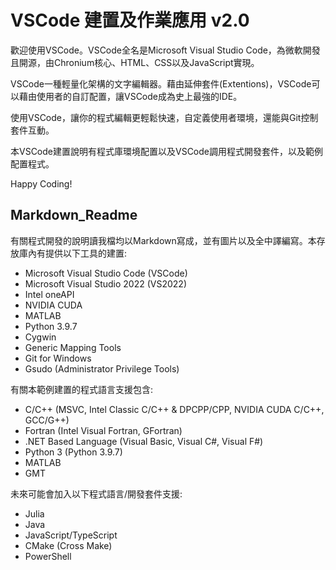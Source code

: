 # VSCode 建置及作業應用 v2.0


歡迎使用VSCode。VSCode全名是Microsoft Visual Studio Code，為微軟開發且開源，由Chronium核心、HTML、CSS以及JavaScript實現。

VSCode一種輕量化架構的文字編輯器。藉由延伸套件(Extentions)，VSCode可以藉由使用者的自訂配置，讓VSCode成為史上最強的IDE。

使用VSCode，讓你的程式編輯更輕鬆快速，自定義使用者環境，還能與Git控制套件互動。

本VSCode建置說明有程式庫環境配置以及VSCode調用程式開發套件，以及範例配置程式。

Happy Coding!

## Markdown_Readme

有關程式開發的說明讀我檔均以Markdown寫成，並有圖片以及全中譯編寫。本存放庫內有提供以下工具的建置:
 - Microsoft Visual Studio Code (VSCode)
 - Microsoft Visual Studio 2022 (VS2022)
 - Intel oneAPI
 - NVIDIA CUDA
 - MATLAB
 - Python 3.9.7
 - Cygwin
 - Generic Mapping Tools
 - Git for Windows
 - Gsudo (Administrator Privilege Tools)

有關本範例建置的程式語言支援包含:
 - C/C++ (MSVC, Intel Classic C/C++ & DPCPP/CPP, NVIDIA CUDA C/C++, GCC/G++)
 - Fortran (Intel Visual Fortran, GFortran)
 - .NET Based Language (Visual Basic, Visual C#, Visual F#)
 - Python 3 (Python 3.9.7)
 - MATLAB
 - GMT

未來可能會加入以下程式語言/開發套件支援:
 - Julia
 - Java
 - JavaScript/TypeScript
 - CMake (Cross Make)
 - PowerShell